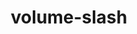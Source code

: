 ---
title: volume-slash
unicode_regular: \ecbf
unicode_bold: \ecbe
unicode_solid: \ecc0
unicode_brand: 
---